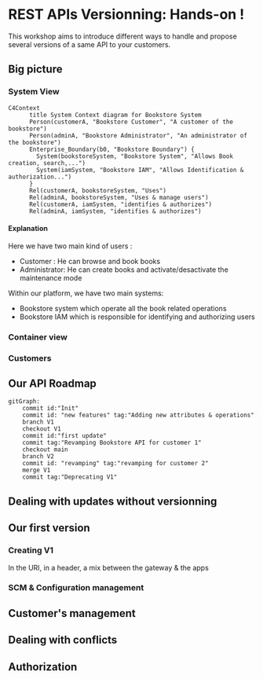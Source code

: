 # REST APIs Versionning: Hands-on !

This workshop aims to introduce different ways to handle and propose several versions of a same API to your customers.


## Big picture

### System View

```mermaid
C4Context
      title System Context diagram for Bookstore System
      Person(customerA, "Bookstore Customer", "A customer of the bookstore") 
      Person(adminA, "Bookstore Administrator", "An administrator of the bookstore") 
      Enterprise_Boundary(b0, "Bookstore Boundary") {
        System(bookstoreSystem, "Bookstore System", "Allows Book creation, search,...")  
        System(iamSystem, "Bookstore IAM", "Allows Identification & authorization...")  
      }
      Rel(customerA, bookstoreSystem, "Uses")
      Rel(adminA, bookstoreSystem, "Uses & manage users")
      Rel(customerA, iamSystem, "identifies & authorizes")
      Rel(adminA, iamSystem, "identifies & authorizes")
```

#### Explanation
Here we have two main kind of users :
* Customer : He can browse and book books
* Administrator: He can create books and activate/desactivate the maintenance mode

Within our platform, we have two main systems:
* Bookstore system which operate all the book related operations
* Bookstore IAM which is responsible for identifying and authorizing users

### Container view

### Customers

## Our API Roadmap

```mermaid
gitGraph:
    commit id:"Init"
    commit id: "new features" tag:"Adding new attributes & operations"
    branch V1
    checkout V1
    commit id:"first update"
    commit tag:"Revamping Bookstore API for customer 1"
    checkout main
    branch V2
    commit id: "revamping" tag:"revamping for customer 2"
    merge V1
    commit tag:"Deprecating V1"
```

## Dealing with updates without versionning

## Our first version

### Creating V1

In the URI, in a header, a mix between the gateway & the apps

### SCM & Configuration management

## Customer's management

## Dealing with conflicts

## Authorization